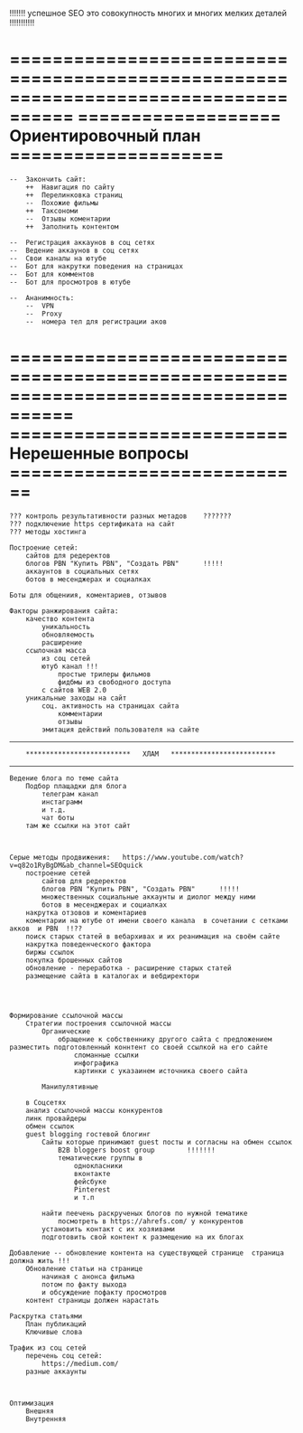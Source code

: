 
!!!!!!!		успешное SEO это совокупность многих и многих мелких деталей	!!!!!!!!!!!

	
====================================================================================
	===================		Ориентировочный план		====================
====================================================================================


	--	Закончить сайт:
		++	Навигация по сайту
		++	Перелинковка страниц
		--	Похожие фильмы
		++	Таксономи
		--	Отзывы коментарии
		++  Заполнить контентом

	--	Регистрация аккаунов в соц сетях
	--	Ведение аккаунов в соц сетях
	--	Свои каналы на ютубе
	--	Бот для накрутки поведения на страницах
	--	Бот для комментов
	--	Бот для просмотров в ютубе

	--	Ананимность:
		--	VPN 
		--	Proxy
		--	номера тел для регистрации аков




====================================================================================
==========================		Нерешенные вопросы		============================
====================================================================================

	???	контроль результативности разных метадов	???????
	???	подключение https сертификата на сайт
	???	методы хостинга

	Построение сетей:
		сайтов для редеректов
		блогов PBN "Купить PBN", "Создать PBN"		!!!!!
		аккаунтов в социальных сетях
		ботов в месенджерах и социалках

	Боты для общениия, коментариев, отзывов

	Факторы ранжирования сайта:
		качество контента
			уникальность
			обновляемость
			расширение
		ссылочная масса
			из соц сетей
			ютуб канал !!!
				простые трилеры фильмов
				фидбмы из свободного доступа
			с сайтов WEB 2.0
		уникальные заходы на сайт
			соц. активность на страницах сайта
				комментарии
				отзывы
			эмитация действий пользователя на сайте 


**********************************************************************************
		**************************   ХЛАМ   **************************
**********************************************************************************



	Ведение блога по теме сайта
		Подбор плащадки для блога
			телеграм канал
			инстаграмм
			и т.д.
			чат боты
		там же ссылки на этот сайт



	Серые методы продвижения:	https://www.youtube.com/watch?v=q82o1RyBgDM&ab_channel=SEOquick
		построение сетей 
			сайтов для редеректов
			блогов PBN "Купить PBN", "Создать PBN"		!!!!!
			множественных социальные аккаунты и диолог между ними
			ботов в месенджерах и социалках
		накрутка отзовов и коментариев
		коментарии на ютубе от имени своего канала  в сочетании с сетками акков	 и PBN	!!??
		поиск старых статей в вебархивах и их реанимация на своём сайте
		накрутка поведенческого фактора
		биржы ссылок
		покупка брошенных сайтов
		обновление - переработка - расширение старых статей
		размещение сайта в каталогах и вебдиректори




	Формирование ссылочной массы
		Стратегии построения ссылочной массы
			Органические
				обращение к собственнику другого сайта с предложением разместить подготовленный коннтент со своей ссылкой на его сайте
					сломанные ссылки
					инфографика
					картинки с указаинем источника своего сайта

			Манипулятивные

		в Соцсетях
		анализ ссылочной массы конкурентов
		линк провайдеры
		обмен ссылок
		guest blogging гостевой блогинг
			Сайты которые принимают guest посты и согласны на обмен ссылок
				B2B bloggers boost group		!!!!!!!
				тематические группы в 
					однокласники
					вконтакте
					фейсбуке
					Pinterest
					и т.п

			найти пеечень раскрученых блогов по нужной тематике
				посмотреть в https://ahrefs.com/ у конкурентов
			установить контакт с их хозяивами
			подготовить свой контент к размещению на их блогах

	Добавление -- обновление контента на существующей странице  страница должна жить !!!
		Обновление статьи на странице 
			начиная с анонса фильма 
			потом по факту выхода
			и обсуждение пофакту просмотров 
		контент страницы должен нарастать

	Раскрутка статьями
		План публикаций
		Ключивые слова

	Трафик из соц сетей
		перечень соц сетей:
			https://medium.com/
		разные аккаунты



	Оптимизация 
		Внешняя
		Внутренняя
		



